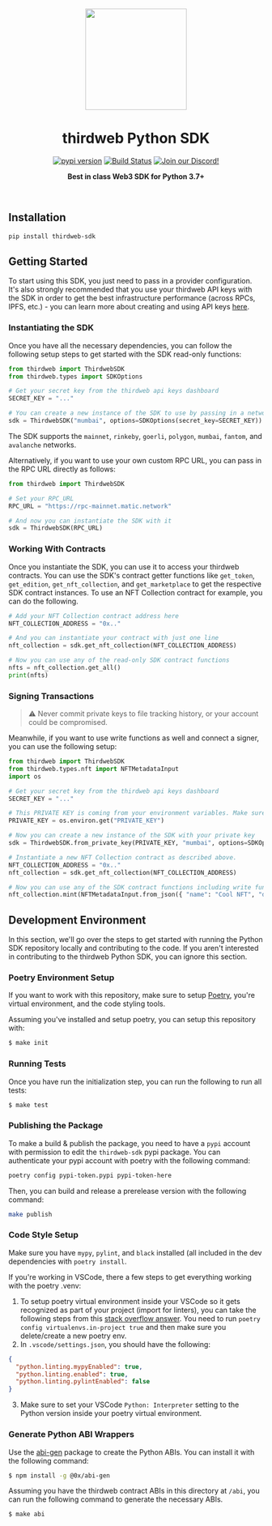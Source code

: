 <p align="center">
<br />
<a href="https://thirdweb.com"><img src="https://github.com/thirdweb-dev/typescript-sdk/blob/main/logo.svg?raw=true" width="200" alt=""/></a>
<br />
</p>
<h1 align="center">thirdweb Python SDK</h1>
<p align="center">
<a href="https://pypi.org/project/thirdweb-sdk/"><img src="https://img.shields.io/pypi/v/thirdweb-sdk?color=red&logo=pypi&logoColor=red" alt="pypi version"/></a>
<a href="https://github.com/thirdweb-dev/python-sdk/actions"><img alt="Build Status" src="https://github.com/thirdweb-dev/python-sdk/actions/workflows/tests.yml/badge.svg"/></a>
<a href="https://discord.gg/thirdweb"><img alt="Join our Discord!" src="https://img.shields.io/discord/834227967404146718.svg?color=7289da&label=discord&logo=discord&style=flat"/></a>

</p>
<p align="center"><strong>Best in class Web3 SDK for Python 3.7+</strong></p>
<br />

## Installation

```bash
pip install thirdweb-sdk
```

## Getting Started

To start using this SDK, you just need to pass in a provider configuration. It's also strongly recommended that you use your thirdweb API keys with the SDK in order to get the best infrastructure performance (across RPCs, IPFS, etc.) - you can learn more about creating and using API keys [here](https://portal.thirdweb.com/api-keys).

### Instantiating the SDK

Once you have all the necessary dependencies, you can follow the following setup steps to get started with the SDK read-only functions:

```python
from thirdweb import ThirdwebSDK
from thirdweb.types import SDKOptions

# Get your secret key from the thirdweb api keys dashboard
SECRET_KEY = "..."

# You can create a new instance of the SDK to use by passing in a network name and your api key
sdk = ThirdwebSDK("mumbai", options=SDKOptions(secret_key=SECRET_KEY))
```

The SDK supports the `mainnet`, `rinkeby`, `goerli`, `polygon`, `mumbai`, `fantom`, and `avalanche` networks.

Alternatively, if you want to use your own custom RPC URL, you can pass in the RPC URL directly as follows:

```python
from thirdweb import ThirdwebSDK

# Set your RPC_URL
RPC_URL = "https://rpc-mainnet.matic.network"

# And now you can instantiate the SDK with it
sdk = ThirdwebSDK(RPC_URL)
```

### Working With Contracts

Once you instantiate the SDK, you can use it to access your thirdweb contracts. You can use the SDK's contract getter functions like `get_token`, `get_edition`, `get_nft_collection`, and `get_marketplace` to get the respective SDK contract instances. To use an NFT Collection contract for example, you can do the following.

```python
# Add your NFT Collection contract address here
NFT_COLLECTION_ADDRESS = "0x.."

# And you can instantiate your contract with just one line
nft_collection = sdk.get_nft_collection(NFT_COLLECTION_ADDRESS)

# Now you can use any of the read-only SDK contract functions
nfts = nft_collection.get_all()
print(nfts)
```

### Signing Transactions

> :warning: Never commit private keys to file tracking history, or your account could be compromised.

Meanwhile, if you want to use write functions as well and connect a signer, you can use the following setup:

```python
from thirdweb import ThirdwebSDK
from thirdweb.types.nft import NFTMetadataInput
import os

# Get your secret key from the thirdweb api keys dashboard
SECRET_KEY = "..."

# This PRIVATE KEY is coming from your environment variables. Make sure to never put it in a tracked file or share it with anyone.
PRIVATE_KEY = os.environ.get("PRIVATE_KEY")

# Now you can create a new instance of the SDK with your private key
sdk = ThirdwebSDK.from_private_key(PRIVATE_KEY, "mumbai", options=SDKOptions(secret_key=SECRET_KEY))

# Instantiate a new NFT Collection contract as described above.
NFT_COLLECTION_ADDRESS = "0x.."
nft_collection = sdk.get_nft_collection(NFT_COLLECTION_ADDRESS)

# Now you can use any of the SDK contract functions including write functions
nft_collection.mint(NFTMetadataInput.from_json({ "name": "Cool NFT", "description": "Minted with the Python SDK!" }))
```

## Development Environment

In this section, we'll go over the steps to get started with running the Python SDK repository locally and contributing to the code. If you aren't interested in contributing to the thirdweb Python SDK, you can ignore this section.

### Poetry Environment Setup

If you want to work with this repository, make sure to setup [Poetry](https://python-poetry.org/docs/), you're virtual environment, and the code styling tools.

Assuming you've installed and setup poetry, you can setup this repository with:

```bash
$ make init
```

### Running Tests

Once you have run the initialization step, you can run the following to run all tests:

```bash
$ make test
```

### Publishing the Package

To make a build & publish the package, you need to have a `pypi` account with permission to edit the `thirdweb-sdk` pypi package. You can authenticate your pypi account with poetry with the following command:

```bash
poetry config pypi-token.pypi pypi-token-here
```

Then, you can build and release a prerelease version with the following command:

```bash
make publish
```

### Code Style Setup

Make sure you have `mypy`, `pylint`, and `black` installed (all included in the dev dependencies with `poetry install`.

If you're working in VSCode, there a few steps to get everything working with the poetry .venv:

1. To setup poetry virtual environment inside your VSCode so it gets recognized as part of your project (import for linters), you can take the following steps from this [stack overflow answer](https://stackoverflow.com/questions/59882884/vscode-doesnt-show-poetry-virtualenvs-in-select-interpreter-option). You need to run `poetry config virtualenvs.in-project true` and then make sure you delete/create a new poetry env.
2. In `.vscode/settings.json`, you should have the following:

```json
{
  "python.linting.mypyEnabled": true,
  "python.linting.enabled": true,
  "python.linting.pylintEnabled": false
}
```

3. Make sure to set your VSCode `Python: Interpreter` setting to the Python version inside your poetry virtual environment.

### Generate Python ABI Wrappers

Use the [abi-gen](https://www.npmjs.com/package/@0x/abi-gen) package to create the Python ABIs. You can install it with the following command:

```bash
$ npm install -g @0x/abi-gen
```

Assuming you have the thirdweb contract ABIs in this directory at `/abi`, you can run the following command to generate the necessary ABIs.

```bash
$ make abi
```
